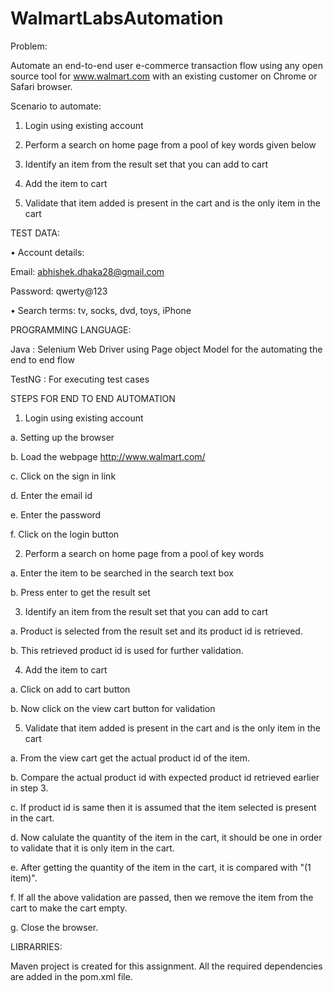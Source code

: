 # WalmartLabsAutomation
Problem:

Automate an end-to-end user e-commerce transaction flow using any open source tool for www.walmart.com with an existing customer 
on Chrome or Safari browser.

Scenario to automate:

1. Login using existing account

2. Perform a search on home page from a pool of key words given below

3. Identify an item from the result set that you can add to cart

4. Add the item to cart

5. Validate that item added is present in the cart and is the only item in the cart



TEST DATA:

• Account details: 
  
  Email: abhishek.dhaka28@gmail.com
  
  Password: qwerty@123
  
• Search terms: tv, socks, dvd, toys, iPhone



PROGRAMMING LANGUAGE:

Java : Selenium Web Driver using Page object Model for the automating the end to end flow

TestNG : For executing test cases


STEPS FOR END TO END AUTOMATION

1. Login using existing account

  a. Setting up the browser
  
  b. Load the webpage http://www.walmart.com/
  
  c. Click on the sign in link
  
  d. Enter the email id
  
  e. Enter the password
  
  f. Click on the login button
  

2. Perform a search on home page from a pool of key words

  a. Enter the item to be searched in the search text box
  
  b. Press enter to get the result set
  
3. Identify an item from the result set that you can add to cart

  a. Product is selected from the result set and its product id is retrieved.
  
  b. This retrieved product id is used for further validation.
  
4. Add the item to cart

  a. Click on add to cart button
  
  b. Now click on the view cart button for validation
  
5. Validate that item added is present in the cart and is the only item in the cart

  a. From the view cart get the actual product id of the item.
  
  b. Compare the actual product id with expected product id retrieved earlier in step 3.
  
  c. If product id is same then it is assumed that the item selected is present in the cart.
  
  d. Now calulate the quantity of the item in the cart, it should be one in order to validate that it is only item in the cart.
  
  e. After getting the quantity of the item in the cart, it is compared with "(1 item)".
  
  f. If all the above validation are passed, then we remove the item from the cart to make the cart empty.
  
  g. Close the browser.
  
  
  LIBRARRIES:
  
  Maven project is created for this assignment. All the required dependencies are added in the pom.xml file.
  

